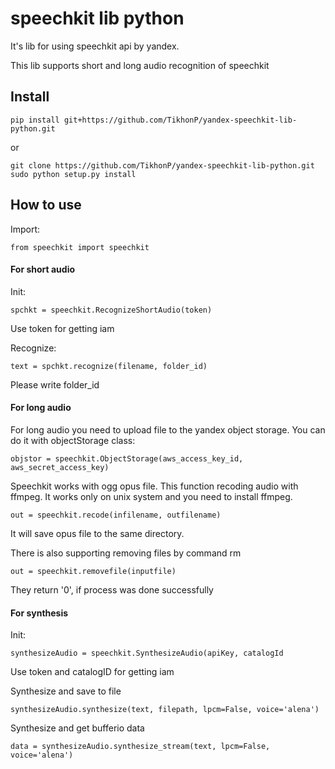 # speechkit lib python

It's lib for using speechkit api by yandex.
 
This lib supports short and long audio recognition of 
speechkit

## Install

```
pip install git+https://github.com/TikhonP/yandex-speechkit-lib-python.git
```
or

```
git clone https://github.com/TikhonP/yandex-speechkit-lib-python.git
sudo python setup.py install
```
 
## How to use

Import:

```python3
from speechkit import speechkit
```

#### For short audio

Init:

```python3
spchkt = speechkit.RecognizeShortAudio(token)
```

Use token for getting iam

Recognize:
```python3
text = spchkt.recognize(filename, folder_id)
```
Please write folder_id

#### For long audio

For long audio you need to upload file to the yandex object storage. You can do it with objectStorage class:

```python3
objstor = speechkit.ObjectStorage(aws_access_key_id, aws_secret_access_key)
```

Speechkit works with ogg opus file. This function recoding audio with ffmpeg. It works only on unix system and you need to install ffmpeg.
```python3
out = speechkit.recode(infilename, outfilename)
```

It will save opus file to the same directory.

There is also supporting removing files by command rm <filename>
```python3
out = speechkit.removefile(inputfile)
```
 They return '0', if process was done successfully

#### For synthesis

Init:

```python3
synthesizeAudio = speechkit.SynthesizeAudio(apiKey, catalogId
```
Use token and catalogID for getting iam

Synthesize and save to file

```python3
synthesizeAudio.synthesize(text, filepath, lpcm=False, voice='alena')
```

Synthesize and get bufferio data

```python3
data = synthesizeAudio.synthesize_stream(text, lpcm=False, voice='alena')
```
